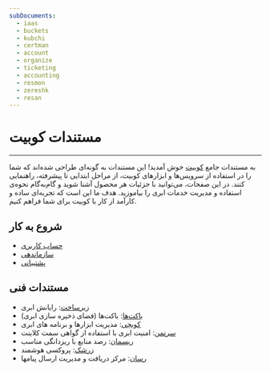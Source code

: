 ```yaml
---
subDocuments:
  - iaas
  - buckets
  - kubchi
  - certman
  - account
  - organize
  - ticketing
  - accounting
  - resmon
  - zereshk
  - resan
---
```


# مستندات کوبیت

---

به مستندات جامع [کوبیت](https://panel.kubit.ir/fa/) خوش آمدید! این مستندات به گونه‌ای طراحی شده‌اند که شما را در استفاده از سرویس‌ها و ابزارهای کوبیت، از مراحل ابتدایی تا پیشرفته، راهنمایی کنند. در این صفحات، می‌توانید با جزئیات هر محصول آشنا شوید و گام‌به‌گام نحوه‌ی استفاده و مدیریت خدمات ابری را بیاموزید. هدف ما این است که تجربه‌ای ساده و کارآمد از کار با کوبیت برای شما فراهم کنیم.

## شروع به کار

- [حساب کاربری](account)
- [سازماندهی](organize)
- [پشتیبانی](ticketing)

## مستندات فنی

- [زیرساخت](iaas): رایانش ابری
- [باکت‌ها](buckets): باکت‌ها (فضای ذخیره سازی ابری)
- [کوبچی](kubchi): مدیریت ابزارها و برنامه های ابری
- [سرتمن](certman): امنیت ابری با استفاده از گواهی سمت کلاینت
- [ریسمان](resmon): رصد منابع با ریزدانگی مناسب
- [زرشک](zereshk): پروکسی هوشمند
- [رسان](resan): مرکز دریافت و مدیریت ارسال پیامها
